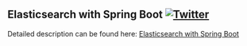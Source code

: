 ## Elasticsearch with Spring Boot  [![Twitter](https://img.shields.io/twitter/follow/piotr_minkowski.svg?style=social&logo=twitter&label=Follow%20Me)](https://twitter.com/piotr_minkowski)

Detailed description can be found here: [Elasticsearch with Spring Boot](https://piotrminkowski.wordpress.com/2019/03/29/elsticsearch-with-spring-boot/) 